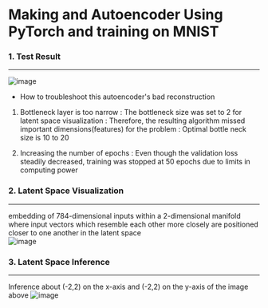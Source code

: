# Making and Autoencoder Using PyTorch and training on MNIST
### 1. Test Result  
---
![image](https://user-images.githubusercontent.com/90584177/183294244-61d7b820-24de-4cf1-8eff-de5a94fb7c6d.png)
-  How to troubleshoot this autoencoder's bad reconstruction

1) Bottleneck layer is too narrow
: The bottleneck size was set to 2 for latent space visualization
: Therefore, the resulting algorithm missed important dimensions(features) for the problem
: Optimal bottle neck size is 10 to 20

2) Increasing the number of epochs
: Even though the validation loss steadily decreased, training was stopped at 50 epochs due to limits in computing power


### 2. Latent Space Visualization 
---
embedding of 784-dimensional inputs within a 2-dimensional manifold   
where input vectors which resemble each other more closely are positioned closer to one another in the latent space  
![image](https://user-images.githubusercontent.com/90584177/183295267-7ab177fd-6354-4613-bdc2-f4d40e79febe.png)


### 3. Latent Space Inference
---
Inference about (-2,2) on the x-axis and (-2,2) on the y-axis of the image above
![image](https://user-images.githubusercontent.com/90584177/183295550-5f7c6869-70e5-49aa-921d-2fcdfa500826.png)
